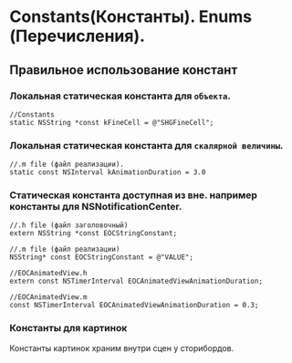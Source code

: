 Constants(Константы). Enums (Перечисления).
==

## Правильное использование констант

### Локальная статическая константа для `объекта`.
```objc
//Constants
static NSString *const kFineCell = @"SHGFineCell";
```

### Локальная статическая константа для `скалярной величины`.

```objc
//.m file (файл реализации).
static const NSInterval kAnimationDuration = 3.0
```

### Статическая константа доступная из вне. например константы для NSNotificationCenter.

```objc
//.h file (файл заголовочный)
extern NSString *const EOCStringConstant;

//.m file (файл реализации)
NSString* const EOCStringConstant = @"VALUE";
```

```objc
//EOCAnimatedView.h
extern const NSTimerInterval EOCAnimatedViewAnimationDuration;

//EOCAnimatedView.m
const NSTimerInterval EOCAnimatedViewAnimationDuration = 0.3;
```

### Константы для картинок

Константы картинок храним внутри сцен у сторибордов.


